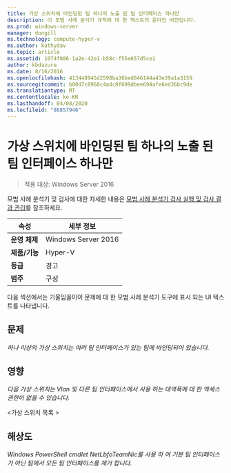 ```yaml
---
title: 가상 스위치에 바인딩된 팀 하나의 노출 된 팀 인터페이스 하나만
description: 이 모범 사례 분석기 규칙에 대 한 텍스트의 온라인 버전입니다.
ms.prod: windows-server
manager: dongill
ms.technology: compute-hyper-v
ms.author: kathydav
ms.topic: article
ms.assetid: 1074f086-1a2e-42e1-b58c-f55e657d5ce1
author: kbdazure
ms.date: 8/16/2016
ms.openlocfilehash: 413448945d2598ba36bed646144a43e39a1a3159
ms.sourcegitcommit: b00d7c8968c4adc8f699dbee694afe6ed36bc9de
ms.translationtype: MT
ms.contentlocale: ko-KR
ms.lasthandoff: 04/08/2020
ms.locfileid: "80857946"
---
```

# <a name="a-team-bound-to-a-virtual-switch-should-only-have-one-exposed-team-interface"></a>가상 스위치에 바인딩된 팀 하나의 노출 된 팀 인터페이스 하나만

>적용 대상: Windows Server 2016

모범 사례 분석기 및 검사에 대한 자세한 내용은 [모범 사례 분석기 검사 실행 및 검사 결과 관리](https://go.microsoft.com/fwlink/p/?LinkID=223177)를 참조하세요.  
  
|속성|세부 정보|
|-|-|  
|**운영 체제**|Windows Server 2016|  
|**제품/기능**|Hyper-V|  
|**등급**|경고|  
|**범주**|구성|  
  
다음 섹션에서는 기울임꼴이이 문제에 대 한 모범 사례 분석기 도구에 표시 되는 UI 텍스트를 나타냅니다.  
  
## <a name="issue"></a>문제
*하나 이상의 가상 스위치는 여러 팀 인터페이스가 있는 팀에 바인딩되어 있습니다.*  
  
## <a name="impact"></a>영향
*다음 가상 스위치는 Vlan 및 다른 팀 인터페이스에서 사용 하는 대역폭에 대 한 액세스 권한이 없을 수 있습니다.*  
  
\<가상 스위치 목록 >  
  
## <a name="resolution"></a>해상도
*Windows PowerShell cmdlet NetLbfoTeamNic를 사용 하 여 기본 팀 인터페이스가 아닌 팀에서 모든 팀 인터페이스를 제거 합니다.*  
  


